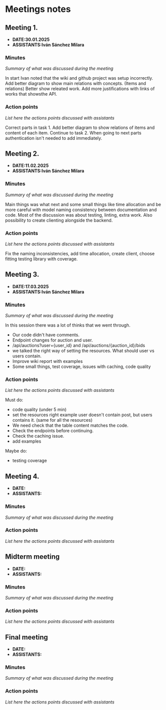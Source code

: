 # Meetings notes

## Meeting 1.
* **DATE:30.01.2025**
* **ASSISTANTS:Iván Sánchez Milara**

### Minutes
*Summary of what was discussed during the meeting*

In start Ivan noted that the wiki and github project was setup incorrectly.
Add better diagram to show main relations with concepts. (Items and relations)
Better show releated work. Add more justifications with links of works that showsthe API.
### Action points
*List here the actions points discussed with assistants*

Correct parts in task 1. Add better diagram to show relations of items and content of each item.
Continue to task 2.
When going to next parts authentication isn't needed to add immediately.



## Meeting 2.
* **DATE:11.02.2025**
* **ASSISTANTS:Iván Sánchez Milara**

### Minutes
*Summary of what was discussed during the meeting*

Main things was what next and some small things like time allocation and be more careful with model naming consistency between documentation and code. Most of the discussion was about testing, linting, extra work. Also possibility to create clienting alongside the backend.

### Action points
*List here the actions points discussed with assistants*

Fix the naming inconsistencies, add time allocation, create client, choose fitting testing library with coverage.



## Meeting 3.
* **DATE:17.03.2025**
* **ASSISTANTS:Iván Sánchez Milara**

### Minutes
*Summary of what was discussed during the meeting*

In this session there was a lot of thinks that we went through. 
- Our code didn't have comments.
- Endpoint changes for auction and user.
- /api/auctions?user={user_id} and /api/auctions/{auction_id}/bids
- we talked the right way of setting the resources. What should user vs users contain.
- Improve wiki report with examples
- Some small things, test coverage, issues with caching, code quality

### Action points
*List here the actions points discussed with assistants*

Must do:
- code quality (under 5 min)
- set the resources right example user doesn't contain post, but users contains it. (same for all the resources)
- We need check that the table content matches the code.
- Check the endpoints before continuing.
- Check the caching issue.
- add examples

Maybe do:
- testing coverage



## Meeting 4.
* **DATE:**
* **ASSISTANTS:**

### Minutes
*Summary of what was discussed during the meeting*

### Action points
*List here the actions points discussed with assistants*




## Midterm meeting
* **DATE:**
* **ASSISTANTS:**

### Minutes
*Summary of what was discussed during the meeting*

### Action points
*List here the actions points discussed with assistants*




## Final meeting
* **DATE:**
* **ASSISTANTS:**

### Minutes
*Summary of what was discussed during the meeting*

### Action points
*List here the actions points discussed with assistants*




